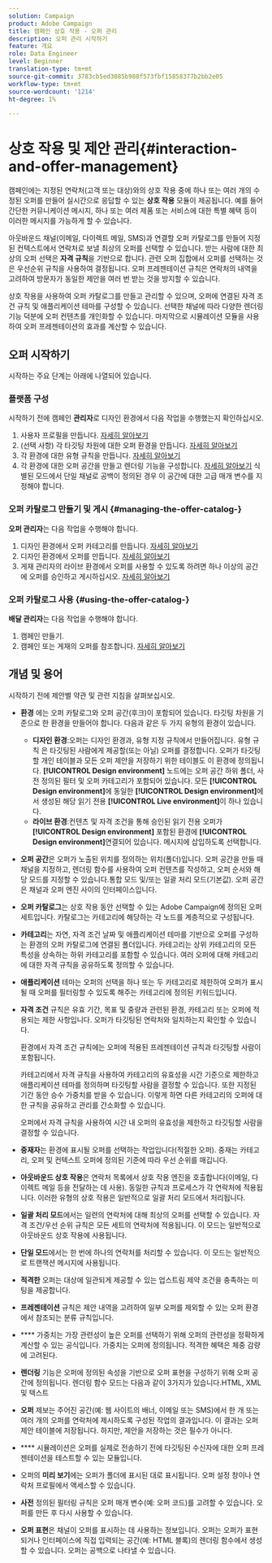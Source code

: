 ```yaml
---
solution: Campaign
product: Adobe Campaign
title: 캠페인 상호 작용 - 오퍼 관리
description: 오퍼 관리 시작하기
feature: 개요
role: Data Engineer
level: Beginner
translation-type: tm+mt
source-git-commit: 3783cb5ed3085b988f573fbf15858377b2bb2e05
workflow-type: tm+mt
source-wordcount: '1214'
ht-degree: 1%

---
```


# 상호 작용 및 제안 관리{#interaction-and-offer-management}

캠페인에는 지정된 연락처(고객 또는 대상)와의 상호 작용 중에 하나 또는 여러 개의 수정된 오퍼를 만들어 실시간으로 응답할 수 있는 **상호 작용** 모듈이 제공됩니다. 예를 들어 간단한 커뮤니케이션 메시지, 하나 또는 여러 제품 또는 서비스에 대한 특별 혜택 등이 이러한 메시지를 가능하게 할 수 있습니다.

아웃바운드 채널(이메일, 다이렉트 메일, SMS)과 연결할 오퍼 카탈로그를 만들어 지정된 컨텍스트에서 연락처로 보낼 최상의 오퍼를 선택할 수 있습니다. 받는 사람에 대한 최상의 오퍼 선택은 **자격 규칙**&#x200B;을 기반으로 합니다. 관련 오퍼 집합에서 오퍼를 선택하는 것은 우선순위 규칙을 사용하여 결정됩니다. 오퍼 프레젠테이션 규칙은 연락처의 내역을 고려하여 방문자가 동일한 제안을 여러 번 받는 것을 방지할 수 있습니다.

상호 작용을 사용하여 오퍼 카탈로그를 만들고 관리할 수 있으며, 오퍼에 연결된 자격 조건 규칙 및 애플리케이션 테마를 구성할 수 있습니다. 선택한 채널에 따라 다양한 렌더링 기능 덕분에 오퍼 컨텐츠를 개인화할 수 있습니다. 마지막으로 시뮬레이션 모듈을 사용하여 오퍼 프레젠테이션의 효과를 계산할 수 있습니다.

## 오퍼 시작하기

시작하는 주요 단계는 아래에 나열되어 있습니다.

### 플랫폼 구성

시작하기 전에 캠페인 **관리자**&#x200B;로 디자인 환경에서 다음 작업을 수행했는지 확인하십시오.

1. 사용자 프로필을 만듭니다. [자세히 알아보기](interaction-operators.md)
1. (선택 사항) 각 타깃팅 차원에 대한 오퍼 환경을 만듭니다. [자세히 알아보기](interaction-env.md)
1. 각 환경에 대한 유형 규칙을 만듭니다. [자세히 알아보기](interaction-offer.md#offer-presentation)
1. 각 환경에 대한 오퍼 공간을 만들고 렌더링 기능을 구성합니다. [자세히 알아보기](interaction-offer-spaces.md)
식별된 모드에서 단일 채널로 공백이 정의된 경우 이 공간에 대한 고급 매개 변수를 지정해야 합니다.

### 오퍼 카탈로그 만들기 및 게시 {#managing-the-offer-catalog-}

**오퍼 관리자**&#x200B;는 다음 작업을 수행해야 합니다.

1. 디자인 환경에서 오퍼 카테고리를 만듭니다. [자세히 알아보기](interaction-offer-catalog.md#creating-offer-categories)
1. 디자인 환경에서 오퍼를 만듭니다. [자세히 알아보기](interaction-offer.md)
1. 게재 관리자의 라이브 환경에서 오퍼를 사용할 수 있도록 하려면 하나 이상의 공간에 오퍼를 승인하고 게시하십시오. [자세히 알아보기](interaction-offer.md#approve-offers)

### 오퍼 카탈로그 사용 {#using-the-offer-catalog-}

**배달 관리자**&#x200B;는 다음 작업을 수행해야 합니다.

1. 캠페인 만들기.
1. 캠페인 또는 게재의 오퍼를 참조합니다. [자세히 알아보기](interaction-send-offers.md)


## 개념 및 용어

시작하기 전에 제안별 약관 및 관련 지침을 살펴보십시오.

* **환경** 에는 오퍼 카탈로그와 오퍼 공간(후크)이 포함되어 있습니다. 타깃팅 차원을 기준으로 한 환경을 만들어야 합니다.
다음과 같은 두 가지 유형의 환경이 있습니다.

   * **디자인 환경**:오퍼는 디자인 환경과, 유형 지정 규칙에서 만들어집니다. 유형 규칙 은 타깃팅된 사람에게 제공할(또는 아닐) 오퍼를 결정합니다. 오퍼가 타깃팅할 개인 테이블과 모든 오퍼 제안을 저장하기 위한 테이블도 이 환경에 정의됩니다. **[!UICONTROL Design environment]** 노드에는 오퍼 공간 하위 폴더, 사전 정의된 필터 및 오퍼 카테고리가 포함되어 있습니다. 모든 **[!UICONTROL Design environment]**&#x200B;에 동일한 **[!UICONTROL Design environment]**&#x200B;에서 생성된 해당 읽기 전용 **[!UICONTROL Live environment]**&#x200B;이 하나 있습니다.
   * **라이브 환경**:컨텐츠 및 자격 조건을 통해 승인된 읽기 전용 오퍼가  **[!UICONTROL Design environment]** 포함된 환경에  **[!UICONTROL Design environment]**&#x200B;연결되어 있습니다. 메시지에 삽입하도록 선택합니다.

* **오퍼 공간**&#x200B;은 오퍼가 노출된 위치를 정의하는 위치(폴더)입니다. 오퍼 공간을 만들 때 채널을 지정하고, 렌더링 함수를 사용하여 오퍼 컨텐츠를 작성하고, 오퍼 순서와 해당 모드를 지정할 수 있습니다.통합 모드 및/또는 일괄 처리 모드(기본값). 오퍼 공간은 채널과 오퍼 엔진 사이의 인터페이스입니다.
* **오퍼 카탈로그**&#x200B;는 상호 작용 동안 선택할 수 있는 Adobe Campaign에 정의된 오퍼 세트입니다. 카탈로그는 카테고리에 해당하는 각 노드를 계층적으로 구성됩니다.
* **카테고리**&#x200B;는 자연, 자격 조건 날짜 및 애플리케이션 테마를 기반으로 오퍼를 구성하는 환경의 오퍼 카탈로그에 연결된 폴더입니다. 카테고리는 상위 카테고리의 모든 특성을 상속하는 하위 카테고리를 포함할 수 있습니다. 여러 오퍼에 대해 카테고리에 대한 자격 규칙을 공유하도록 정의할 수 있습니다.
* **애플리케이션** 테마는 오퍼의 선택을 하나 또는 두 카테고리로 제한하여 오퍼가 표시될 때 오퍼를 필터링할 수 있도록 해주는 카테고리에 정의된 키워드입니다.
* **자격 조건** 규칙은 유효 기간, 목표 및 중량과 관련된 환경, 카테고리 또는 오퍼에 적용되는 제한 사항입니다. 오퍼가 타깃팅된 연락처와 일치하는지 확인할 수 있습니다.

   환경에서 자격 조건 규칙에는 오퍼에 적용된 프레젠테이션 규칙과 타깃팅할 사람이 포함됩니다.

   카테고리에서 자격 규칙을 사용하여 카테고리의 유효성을 시간 기준으로 제한하고 애플리케이션 테마를 정의하며 타깃팅할 사람을 결정할 수 있습니다. 또한 지정된 기간 동안 승수 가중치를 받을 수 있습니다. 이렇게 하면 다른 카테고리의 오퍼에 대한 규칙을 공유하고 관리를 간소화할 수 있습니다.

   오퍼에서 자격 규칙을 사용하여 시간 내 오퍼의 유효성을 제한하고 타깃팅할 사람을 결정할 수 있습니다.

* **중재자**&#x200B;는 환경에 표시될 오퍼를 선택하는 작업입니다(적절한 오퍼). 중재는 카테고리, 오퍼 및 컨텍스트 오퍼에 정의된 기준에 따라 우선 순위를 매깁니다.
* **아웃바운드 상호 작용**&#x200B;은 연락처 목록에서 상호 작용 엔진을 호출합니다(이메일, 다이렉트 메일 등을 전달하는 데 사용). 동일한 규칙과 프로세스가 각 연락처에 적용됩니다. 이러한 유형의 상호 작용은 일반적으로 일괄 처리 모드에서 처리됩니다.
* **일괄 처리 모드**&#x200B;에서는 일련의 연락처에 대해 최상의 오퍼를 선택할 수 있습니다. 자격 조건/우선 순위 규칙은 모든 세트의 연락처에 적용됩니다. 이 모드는 일반적으로 아웃바운드 상호 작용에 사용됩니다.
* **단일 모드**&#x200B;에서는 한 번에 하나의 연락처를 처리할 수 있습니다. 이 모드는 일반적으로 트랜잭션 메시지에 사용됩니다.
* **적격한** 오퍼는 대상에 일관되게 제공할 수 있는 업스트림 제약 조건을 충족하는 미팅을 제공합니다.
* **프레젠테이션** 규칙은 제안 내역을 고려하여 일부 오퍼를 제외할 수 있는 오퍼 환경에서 참조되는 분류 규칙입니다.
* **** 가중치는 가장 관련성이 높은 오퍼를 선택하기 위해 오퍼의 관련성을 정확하게 계산할 수 있는 공식입니다. 가중치는 오퍼에 정의됩니다. 적격한 혜택은 체중 감량에 고려된다.
* **렌더링** 기능은 오퍼에 정의된 속성을 기반으로 오퍼 표현을 구성하기 위해 오퍼 공간에 정의됩니다. 렌더링 함수 모드는 다음과 같이 3가지가 있습니다.HTML, XML 및 텍스트
* **오퍼** 제보는 주어진 공간(예: 웹 사이트의 배너, 이메일 또는 SMS)에서 한 개 또는 여러 개의 오퍼를 연락처에 제시하도록 구성된 작업의 결과입니다. 이 결과는 오퍼 제안 테이블에 저장됩니다. 하지만, 제안을 저장하는 것은 필수가 아니다.
* **** 시뮬레이션은 오퍼를 실제로 전송하기 전에 타깃팅된 수신자에 대한 오퍼 프레젠테이션을 테스트할 수 있는 모듈입니다.
* 오퍼의 **미리 보기**&#x200B;에는 오퍼가 폴더에 표시된 대로 표시됩니다. 오퍼 설정 창이나 연락처 프로필에서 액세스할 수 있습니다.
* **사전** 정의된 필터링 규칙은 오퍼 매개 변수(예: 오퍼 코드)를 고려할 수 있습니다. 오퍼를 만든 후 다시 사용할 수 있습니다.
* **오퍼 표현**&#x200B;은 채널이 오퍼를 표시하는 데 사용하는 정보입니다. 오퍼는 오퍼가 표현되거나 인터페이스에 직접 입력되는 공간(예: HTML 블록)의 렌더링 함수에서 생성할 수 있습니다. 오퍼는 공백으로 나타낼 수 있습니다.

